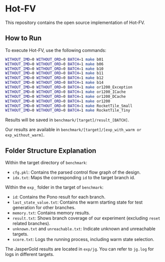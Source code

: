 # Hot-FV

This repository contains the open source implementation of Hot-FV.

## How to Run

To execute Hot-FV, use the following commands:

```bash
WITHOUT_IMD=0 WITHOUT_ORD=0 BATCH=1 make b01
WITHOUT_IMD=0 WITHOUT_ORD=0 BATCH=1 make b06
WITHOUT_IMD=0 WITHOUT_ORD=0 BATCH=1 make b10
WITHOUT_IMD=0 WITHOUT_ORD=0 BATCH=1 make b11
WITHOUT_IMD=0 WITHOUT_ORD=0 BATCH=1 make b12
WITHOUT_IMD=0 WITHOUT_ORD=0 BATCH=1 make b14
WITHOUT_IMD=0 WITHOUT_ORD=0 BATCH=1 make or1200_Exception
WITHOUT_IMD=0 WITHOUT_ORD=0 BATCH=1 make or1200_ICache
WITHOUT_IMD=0 WITHOUT_ORD=0 BATCH=1 make or1200_DCache
WITHOUT_IMD=0 WITHOUT_ORD=0 BATCH=1 make or1200
WITHOUT_IMD=0 WITHOUT_ORD=0 BATCH=1 make RocketTile_Small
WITHOUT_IMD=0 WITHOUT_ORD=0 BATCH=1 make RocketTile_Tiny
```

Results will be saved in `benchmark/[target]/result_[BATCH]`.

Our results are available in `benchmark/[target]/[exp_with_warm or exp_without_warm]`.

## Folder Structure Explanation

Within the target directory of `benchmark`:

- `cfg.pkl`: Contains the parsed control flow graph of the design.
- `idx.txt`: Maps the corresponding `id` to the target branch id.

Within the `exp_` folder in the target of `benchmark`:

- `id`: Contains the Pono result for each branch.
- `last_state_value.txt`: Contains the warm starting state for test generation for other branches.
- `memory.txt`: Contains memory results.
- `result.txt`: Shows branch coverage of our experiment (excluding `reset` related branches).
- `unknown.txt` and `unreachable.txt`: Indicate unknown and unreachable targets.
- `score.txt`: Logs the running process, including warm state selection.

The JasperGold results are located in `exp/jg`. You can refer to `jg.log` for logs in different targets.